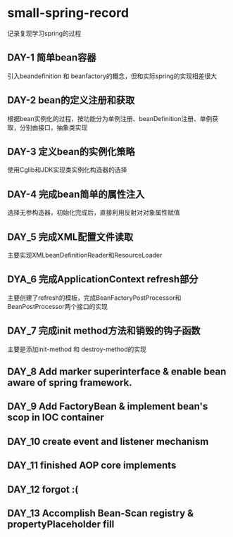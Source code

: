 # small-spring-record

记录复现学习spring的过程

## DAY-1  简单bean容器

引入beandefinition 和 beanfactory的概念，但和实际spring的实现相差很大

## DAY-2 bean的定义注册和获取

根据bean实例化的过程，按功能分为单例注册、beanDefinition注册、单例获取，分别由接口，抽象类实现

## DAY-3 定义bean的实例化策略

使用Cglib和JDK实现类实例化构造器的选择

## DAY-4 完成bean简单的属性注入

选择无参构造器，初始化完成后，直接利用反射对对象属性赋值

## DAY_5 完成XML配置文件读取

主要实现XMLbeanDefinitionReader和ResourceLoader

## DYA_6 完成ApplicationContext refresh部分

主要创建了refresh的模板，完成BeanFactoryPostProcessor和BeanPostProcessor两个接口的实现

## DAY_7 完成init method方法和销毁的钩子函数

主要是添加init-method 和 destroy-method的实现

## DAY_8 Add marker superinterface & enable bean aware of spring framework.

## DAY_9 Add FactoryBean & implement bean's scop in IOC container

## DAY_10 create event and listener mechanism

## DAY_11 finished AOP core implements
## DAY_12 forgot :(

## DAY_13 Accomplish Bean-Scan registry & propertyPlaceholder fill